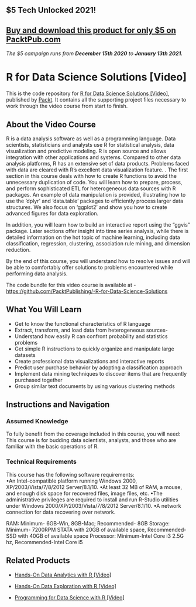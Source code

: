 ## $5 Tech Unlocked 2021!
[Buy and download this product for only $5 on PacktPub.com](https://www.packtpub.com/)
-----
*The $5 campaign         runs from __December 15th 2020__ to __January 13th 2021.__*

# R for Data Science Solutions [Video]
This is the code repository for [R for Data Science Solutions [Video]](https://www.packtpub.com/big-data-and-business-intelligence/r-data-science-solutions-video?utm_source=github&utm_medium=repository&utm_campaign=9781787129122), published by [Packt](https://www.packtpub.com/?utm_source=github). It contains all the supporting project files necessary to work through the video course from start to finish.
## About the Video Course
R is a data analysis software as well as a programming language. Data scientists, statisticians and analysts use R for statistical analysis, data visualization and predictive modeling. R is open source and allows integration with other applications and systems. Compared to other data analysis platforms, R has an extensive set of data products. Problems faced with data are cleared with R’s excellent data visualization feature. .
The first section in this course deals with how to create R functions to avoid the unnecessary duplication of code. You will learn how to prepare, process, and perform sophisticated ETL for heterogeneous data sources with R packages. An example of data manipulation is provided, illustrating how to use the ‘dplyr’ and ‘data.table’ packages to efficiently process larger data structures. We also focus on ‘ggplot2’ and show you how to create advanced figures for data exploration.

In addition, you will learn how to build an interactive report using the “ggvis” package. Later sections offer insight into time series analysis, while there is detailed information on the hot topic of machine learning, including data classification, regression, clustering, association rule mining, and dimension reduction.

By the end of this course, you will understand how to resolve issues and will be able to comfortably offer solutions to problems encountered while performing data analysis. 

The code bundle for this video course is available at - https://github.com/PacktPublishing/-R-for-Data-Science-Solutions

<H2>What You Will Learn</H2>
<DIV class=book-info-will-learn-text>
<UL>
<LI>Get to know the functional characteristics of R language 
<LI>Extract, transform, and load data from heterogeneous sources- 
<LI>Understand how easily R can confront probability and statistics problems 
<LI>Get simple R instructions to quickly organize and manipulate large datasets 
<LI>Create professional data visualizations and interactive reports 
<LI>Predict user purchase behavior by adopting a classification approach 
<LI>Implement data mining techniques to discover items that are frequently purchased together 
<LI>Group similar text documents by using various clustering methods </LI></UL></DIV>

## Instructions and Navigation
### Assumed Knowledge
To fully benefit from the coverage included in this course, you will need:<br/>
This course is for budding data scientists, analysts, and those who are familiar with the basic operations of R.
### Technical Requirements
This course has the following software requirements:<br/>
•An Intel-compatible platform running Windows 2000, XP/2003/Vista/7/8/2012 Server/8.1/10.
•At least 32 MB of RAM, a mouse, and enough disk space for recovered files, image files, etc.
•The administrative privileges are required to install and run R-Studio utilities under Windows 2000/XP/2003/Vista/7/8/2012 Server/8.1/10.
•A network connection for data recovering over network.


RAM: Minimum- 6GB-Win, 8GB-Mac; Recommended- 8GB
Storage: Minimum- 7200RPM STATA with 20GB of available space, Recommended-SSD with 40GB of available space
Processor: Minimum-Intel Core i3 2.5G hz, Recommended-Intel Core i5


## Related Products
* [Hands-On Data Analytics with R [Video]](https://www.packtpub.com/big-data-and-business-intelligence/hands-data-analytics-r-video?utm_source=github&utm_medium=repository&utm_campaign=9781789134667)

* [Hands-On Data Exploration with R [Video]](https://www.packtpub.com/big-data-and-business-intelligence/hands-data-exploration-r-video?utm_source=github&utm_medium=repository&utm_campaign=9781789137163)

* [Programming for Data Science with R [Video]](https://www.packtpub.com/application-development/programming-data-science-r-video?utm_source=github&utm_medium=repository&utm_campaign=9781788998239)

